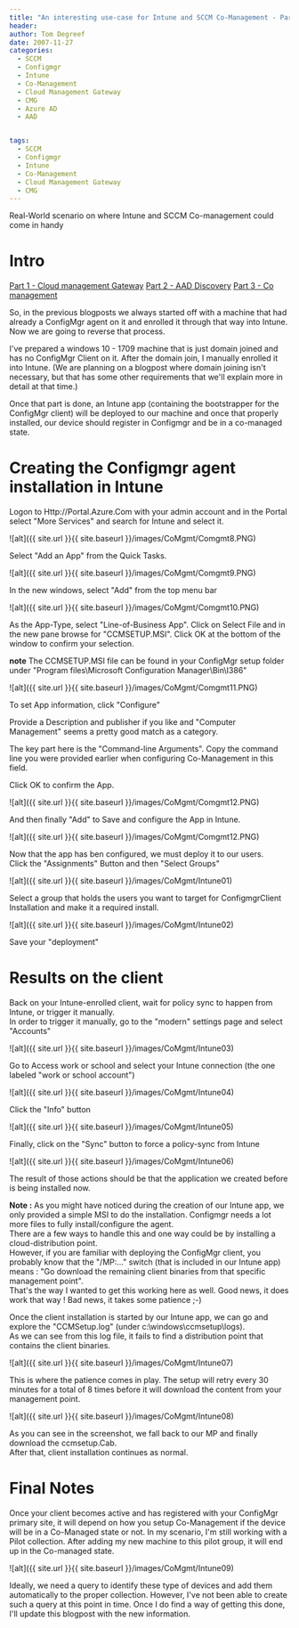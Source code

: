 ```yaml
---
title: "An interesting use-case for Intune and SCCM Co-Management - Part 4"
header:
author: Tom Degreef
date: 2007-11-27
categories:
  - SCCM
  - Configmgr
  - Intune
  - Co-Management
  - Cloud Management Gateway
  - CMG
  - Azure AD
  - AAD


tags:
  - SCCM
  - Configmgr
  - Intune
  - Co-Management
  - Cloud Management Gateway
  - CMG
---
```


Real-World scenario on where Intune and SCCM Co-management could come in handy

# Intro #

[Part 1 - Cloud management Gateway](http://www.oscc.be/sccm/configmgr/intune/co-management/cloud%20management%20gateway/cmg/CoMGMT-usecase-Part-1/)
[Part 2 - AAD Discovery](http://www.oscc.be/sccm/configmgr/intune/co-management/cloud%20management%20gateway/cmg/azure%20ad/aad/CoMGMT-usecase-Part-2/)
[Part 3 - Co management](http://www.oscc.be/sccm/configmgr/intune/co-management/cloud%20management%20gateway/cmg/azure%20ad/aad/CoMGMT-usecase-Part-3/)

So, in the previous blogposts we always started off with a machine that had already a ConfigMgr agent on it and enrolled it through that way into Intune. Now we are going to reverse that process.

I've prepared a windows 10 - 1709 machine that is just domain joined and has no ConfigMgr Client on it. 
After the domain join, I manually enrolled it into Intune. (We are planning on a blogpost where domain joining isn't necessary, but that has some other requirements that we'll explain more in detail at that time.)

Once that part is done, an Intune app (containing the bootstrapper for the ConfigMgr client) will be deployed to our machine and once that properly installed, our device should register in Configmgr and be in a co-managed state.

# Creating the Configmgr agent installation in Intune  #

Logon to Http://Portal.Azure.Com with your admin account and in the Portal select "More Services" and search for Intune and select it.

![alt]({{ site.url }}{{ site.baseurl }}/images/CoMgmt/Comgmt8.PNG)

Select "Add an App" from the Quick Tasks.

![alt]({{ site.url }}{{ site.baseurl }}/images/CoMgmt/Comgmt9.PNG)

In the new windows, select "Add" from the top menu bar

![alt]({{ site.url }}{{ site.baseurl }}/images/CoMgmt/Comgmt10.PNG)

As the App-Type, select "Line-of-Business App". Click on Select File and in the new pane browse for "CCMSETUP.MSI". Click OK at the bottom of the window to confirm your selection.

**note** The CCMSETUP.MSI file can be found in your ConfigMgr setup folder under "Program files\Microsoft Configuration Manager\Bin\I386"

![alt]({{ site.url }}{{ site.baseurl }}/images/CoMgmt/Comgmt11.PNG)

To set App information, click "Configure"

Provide a Description and publisher if you like and "Computer Management" seems a pretty good match as a category.

The key part here is the "Command-line Arguments". Copy the command line you were provided earlier when configuring Co-Management in this field.

Click OK to confirm the App.

![alt]({{ site.url }}{{ site.baseurl }}/images/CoMgmt/Comgmt12.PNG)

And then finally "Add" to Save and configure the App in Intune.

![alt]({{ site.url }}{{ site.baseurl }}/images/CoMgmt/Comgmt12.PNG)

Now that the app has ben configured, we must deploy it to our users.  
Click the "Assignments" Button and then "Select Groups"

![alt]({{ site.url }}{{ site.baseurl }}/images/CoMgmt/Intune01)

Select a group that holds the users you want to target for ConfigmgrClient Installation and make it a required install.

![alt]({{ site.url }}{{ site.baseurl }}/images/CoMgmt/Intune02)

Save your "deployment"

# Results on the client  #

Back on your Intune-enrolled client, wait for policy sync to happen from Intune, or trigger it manually.  
In order to trigger it manually, go to the "modern" settings page and select "Accounts"

![alt]({{ site.url }}{{ site.baseurl }}/images/CoMgmt/Intune03)

Go to Access work or school and select your Intune connection (the one labeled "work or school account")

![alt]({{ site.url }}{{ site.baseurl }}/images/CoMgmt/Intune04)

Click the "Info" button

![alt]({{ site.url }}{{ site.baseurl }}/images/CoMgmt/Intune05)

Finally, click on the "Sync" button to force a policy-sync from Intune

![alt]({{ site.url }}{{ site.baseurl }}/images/CoMgmt/Intune06)

The result of those actions should be that the application we created before is being installed now.  

**Note :** As you might have noticed during the creation of our Intune app, we only provided a simple MSI to do the installation.  Configmgr needs a lot more files to fully install/configure the agent.  
There are a few ways to handle this and one way could be by installing a cloud-distribution point.  
However, if you are familiar with deploying the ConfigMgr client, you probably know that the "/MP:..." switch (that is included in our Intune app) means : "Go download the remaining client binaries from that specific management point".  
That's the way I wanted to get this working here as well.  Good news, it does work that way ! Bad news, it takes some patience ;-)

Once the client installation is started by our Intune app, we can go and explore the "CCMSetup.log" (under c:\windows\ccmsetup\logs).  
As we can see from this log file, it fails to find a distribution point that contains the client binaries.

![alt]({{ site.url }}{{ site.baseurl }}/images/CoMgmt/Intune07)

This is where the patience comes in play. The setup will retry every 30 minutes for a total of 8 times before it will download the content from your management point.

![alt]({{ site.url }}{{ site.baseurl }}/images/CoMgmt/Intune08)

As you can see in the screenshot, we fall back to our MP and finally download the ccmsetup.Cab.  
After that, client installation continues as normal.

# Final Notes #

Once your client becomes active and has registered with your ConfigMgr primary site, it will depend on how you setup Co-Management if the device will be in a Co-Managed state or not. 
In my scenario, I'm still working with a Pilot collection. After adding my new machine to this pilot group, it will end up in the Co-managed state.

![alt]({{ site.url }}{{ site.baseurl }}/images/CoMgmt/Intune09)

Ideally, we need a query to identify these type of devices and add them automatically to the proper collection. However, I've not been able to create such a query at this point in time. Once I do find a way of getting this done, I'll update this blogpost with the new information.